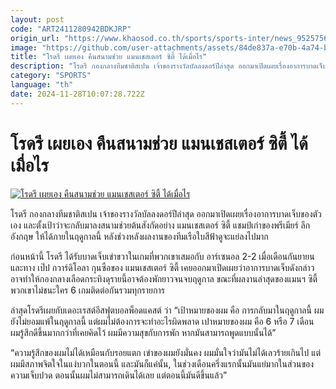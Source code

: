 ```yaml
---
layout: post
code: "ART2411280942BDKJRP"
origin_url: "https://www.khaosod.co.th/sports/sports-inter/news_9525756"
image: "https://github.com/user-attachments/assets/84de837a-e70b-4a74-b9d9-3d0c368ffa6e"
title: "โรดรี เผยเอง คืนสนามช่วย แมนเชสเตอร์ ซิตี้ ได้เมื่อไร"
description: "โรดรี กองกลางทีมชาติสเปน เจ้าของรางวัลบัลลงดอร์ปีล่าสุด ออกมาเปิดเผยเรื่องอาการบาดเจ็บของตัวเอง และตั้งเป้าว่าจะกลับมาลงสนามช่วยต้นสังกัดอย่าง"
category: "SPORTS"
language: "th"
date: 2024-11-28T10:07:28.722Z
---
```


# โรดรี เผยเอง คืนสนามช่วย แมนเชสเตอร์ ซิตี้ ได้เมื่อไร

[![โรดรี เผยเอง คืนสนามช่วย แมนเชสเตอร์ ซิตี้ ได้เมื่อไร](https://www.khaosod.co.th/wpapp/uploads/2024/11/rodry.jpg "โรดรี เผยเอง คืนสนามช่วย แมนเชสเตอร์ ซิตี้ ได้เมื่อไร")](https://www.khaosod.co.th/wpapp/uploads/2024/11/rodry.jpg)

โรดรี กองกลางทีมชาติสเปน เจ้าของรางวัลบัลลงดอร์ปีล่าสุด ออกมาเปิดเผยเรื่องอาการบาดเจ็บของตัวเอง และตั้งเป้าว่าจะกลับมาลงสนามช่วยต้นสังกัดอย่าง แมนเชสเตอร์ ซิตี้ แชมป์เก่าของพรีเมียร์ ลีก อังกฤษ ให้ได้ภายในฤดูกาลนี้ หลังช่วงหลังผลงานของทีมเรือใบสีฟ้าดูจะแย่ลงไปมาก

ก่อนหน้านี้ โรดรี ได้รับบาดเจ็บเข่าขวาในเกมที่พวกเขาเสมอกับ อาร์เซนอล 2-2 เมื่อเดือนกันยายน และทาง เป๊ป กวาร์ดิโอลา กุนซือของ แมนเชสเตอร์ ซิตี้ เคยออกมาเปิดเผยว่าอาการบาดเจ็บดังกล่าวอาจทำให้กองกลางเลือดกระทิงดุรายนี้อาจต้องพักยาวจนจบฤดูกาล ขณะที่ผลงานล่าสุดของแมนฯ ซิตี้ พวกเขาไม่ชนะใคร 6 เกมติดต่อกันรวมทุกรายการ

ล่าสุดโรดรีเผยกับเดอะเรสต์อีสฟุตบอลพ็อดแคสต์ ว่า “เป้าหมายของผม คือ การกลับมาในฤดูกาลนี้ ผมยังไม่ยอมแพ้ในฤดูกาลนี้ แต่ผมไม่ต้องการจะทำอะไรผิดพลาด เปาหมายของผม คือ 6 หรือ 7 เดือน ผมรู้สึกดีขึ้นมากกว่าที่เคยคิดไว้ ผมมีความสุขกับการพัก หากมันสามารถพูดแบบนั้นได้”

“ความรู้สึกของผมไม่ได้เหมือนกับรอยแตก เข่าของผมยังมั่นคง ผมมั่นใจว่ามันไม่ได้เลวร้ายเกินไป แต่ผมมีสภาพจิตใจในแง่บวกในตอนนี้ และมันก็แค่นั้น, ในช่วงเดือนครึ่งแรกนั้นมันแย่มากในส่วนของความเจ็บปวด ตอนนั้นผมไม่สามารถเดินได้เลย แต่ตอนนี้มันดีขึ้นแล้ว”